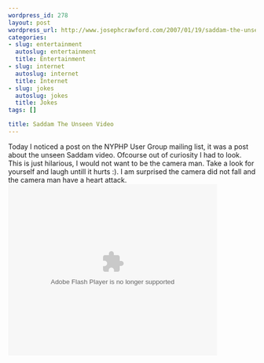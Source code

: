 ```yaml
--- 
wordpress_id: 278
layout: post
wordpress_url: http://www.josephcrawford.com/2007/01/19/saddam-the-unseen-video/
categories: 
- slug: entertainment
  autoslug: entertainment
  title: Entertainment
- slug: internet
  autoslug: internet
  title: Internet
- slug: jokes
  autoslug: jokes
  title: Jokes
tags: []

title: Saddam The Unseen Video
---
```

Today I noticed a post on the NYPHP User Group mailing list, it was a post about the unseen Saddam video.  Ofcourse out of curiosity I had to look.  This is just hilarious, I would not want to be the camera man.  Take a look for yourself and laugh untill it hurts :).  I am surprised the camera did not fall and the camera man have a heart attack.<object height="350" width="425"><param name="movie" value="http://www.metacafe.com/fplayer/382178/saddam_the_unseen_video.swf" /><embed type="application/x-shockwave-flash" src="http://www.metacafe.com/fplayer/382178/saddam_the_unseen_video.swf" height="350" width="425"></embed></object>
